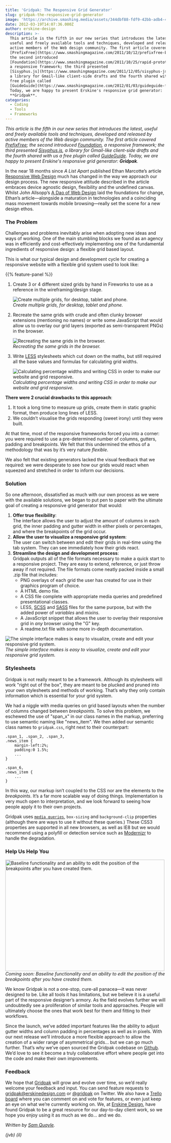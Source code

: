 ```yaml
---
title: 'Gridpak: The Responsive Grid Generator'
slug: gridpak-the-responsive-grid-generator
image: 'https://archive.smashing.media/assets/344dbf88-fdf9-42bb-adb4-46f01eedd629/c4220668-7f43-481c-991e-1ddf07646bc4/gp-21.png'
date: 2012-03-19T14:07:36.000Z
author: erskine-design
description: >-
  This article is the fifth in our new series that introduces the latest,
  useful and freely available tools and techniques, developed and released by
  active members of the Web design community. The first article covered
  [PrefixFree](https://www.smashingmagazine.com/2011/10/12/prefixfree-break-free-from-css-prefix-hell/);
  the second introduced
  [Foundation](https://www.smashingmagazine.com/2011/10/25/rapid-prototyping-for-any-device-with-foundation/),
  a responsive framework; the third presented
  [Sisyphus.js](https://www.smashingmagazine.com/2011/12/05/sisyphus-js-client-side-drafts-and-more/),
  a library for Gmail-like client-side drafts and the fourth shared with us a
  free plugin called
  [GuideGuide](https://www.smashingmagazine.com/2012/01/03/guideguide-free-plugin-for-dealing-with-grids-in-photoshop/).
  Today, we are happy to present Erskine's responsive grid generator:
  **Gridpak**.
categories:
  - Coding
  - Tools
  - Frameworks
---
```

<em>This article is the fifth in our new series that introduces the latest, useful and freely available tools and techniques, developed and released by active members of the Web design community. The first article covered <a href="https://www.smashingmagazine.com/2011/10/12/prefixfree-break-free-from-css-prefix-hell/">PrefixFree</a>; the second introduced <a href="https://www.smashingmagazine.com/2011/10/25/rapid-prototyping-for-any-device-with-foundation/">Foundation</a>, a responsive framework; the third presented <a href="https://www.smashingmagazine.com/2011/12/05/sisyphus-js-client-side-drafts-and-more/">Sisyphus.js</a>, a library for Gmail-like client-side drafts and the fourth shared with us a free plugin called <a href="https://www.smashingmagazine.com/2012/01/03/guideguide-free-plugin-for-dealing-with-grids-in-photoshop/">GuideGuide</a>. Today, we are happy to present Erskine's responsive grid generator: <strong>Gridpak</strong>.</em>

In the near 18 months since _A List Apart_ published Ethan Marcotte’s article [Responsive Web Design](https://www.alistapart.com/articles/responsive-web-design/) much has changed in the way we approach our design process. The new responsive attitude described in the article embraces device agnostic design, flexibility and the undefined canvas. Whilst John Allsopp’s [A Dao of Web Design](https://www.alistapart.com/articles/dao/) laid the foundations for change, Ethan’s article—alongside a maturation in technologies and a coinciding mass movement towards mobile browsing—really set the scene for a new design ethos.</p>

### The Problem

Challenges and problems inevitably arise when adopting new ideas and ways of working. One of the main stumbling blocks we found as an agency was in efficiently and cost-effectively implementing one of the fundamental ingredients of responsive design: a flexible grid based layout.

This is what our typical design and development cycle for creating a responsive website with a flexible grid system used to look like:

{{% feature-panel %}}

1.  Create 3 or 4 different sized grids by hand in Fireworks to use as a reference in the wireframing/design stage.

    ![Create multiple grids, for desktop, tablet and phone.](https://archive.smashing.media/assets/344dbf88-fdf9-42bb-adb4-46f01eedd629/e8003359-a903-461f-8078-153bb96ae2a8/gp-11.png "Create multiple grids, for desktop, tablet and phone.")  
    _Create multiple grids, for desktop, tablet and phone._

2.  Recreate the same grids with crude and often clunky browser extensions (mentioning no names) or write some JavaScript that would allow us to overlay our grid layers (exported as semi-transparent PNGs) in the browser.

    ![Recreating the same grids in the browser.](https://archive.smashing.media/assets/344dbf88-fdf9-42bb-adb4-46f01eedd629/623bca6f-6f05-4261-9d48-3d96313ec23d/gp-21.png "Recreating the same grids in the browser.")  
    _Recreating the same grids in the browser._

3.  Write [LESS](https://lesscss.org/) stylesheets which cut down on the maths, but still required all the base values and formulas for calculating grid widths.

    ![Calculating percentage widths and writing CSS in order to make our website and grid responsive.](https://archive.smashing.media/assets/344dbf88-fdf9-42bb-adb4-46f01eedd629/2ff73515-4a6a-43fa-b9c3-975581389bb8/gp-31.png "Calculating percentage widths and writing CSS in order to make our website and grid responsive.")  
    _Calculating percentage widths and writing CSS in order to make our website and grid responsive._

**There were 2 crucial drawbacks to this approach**:

1.  It took a long time to measure up grids, create them in static graphic format, then produce long lines of LESS.
2.  We couldn’t visualise the grids responding (sweet irony) until they were built.

At that time, most of the responsive frameworks forced you into a corner: you were required to use a pre-determined number of columns, gutters, padding and breakpoints. We felt that this undermined the ethos of a methodology that was by it’s very nature _flexible_.

We also felt that existing generators lacked the visual feedback that we required: we were desperate to see how our grids would react when squeezed and stretched in order to inform our decisions.</p>

### Solution

So one afternoon, dissatisfied as much with our own process as we were with the available solutions, we began to put pen to paper with the ultimate goal of creating a responsive grid generator that would:

1.  **Offer true flexibility**:  
    The interface allows the user to adjust the amount of columns in each grid, the inner padding and gutter width in either pixels or percentages, and where the breakpoints of the grid occur.
2.  **Allow the user to visualize a responsive grid system**:  
    The user can switch between and edit their grids in real-time using the tab system. They can see immediately how their grids react.
3.  **Streamline the design and development process**:  
    Gridpak outputs all of the file formats necessary to make a quick start to a responsive project. They are easy to extend, reference, or just throw away if not required. The file formats come neatly packed inside a small .zip file that includes:
    *   PNG overlays of each grid the user has created for use in their graphics program of choice.
    *   A HTML demo file.
    *   A CSS file complete with appropriate media queries and predefined presentational classes.
    *   LESS, [SCSS](https://sass-lang.com/ "css3 extension") and [SASS](https://sass-lang.com/ "css3 extension") files for the same purpose, but with the added power of _variables_ and _mixins_.
    *   A JavaScript snippet that allows the user to overlay their responsive grid in _any_ browser using the "G" key.
    *   A readme.txt file with some more in-depth documentation.

![The simple interface makes is easy to visualize, create and edit your responsive grid system.](https://archive.smashing.media/assets/344dbf88-fdf9-42bb-adb4-46f01eedd629/cccdc030-b2e5-4d1f-bfac-2807fb3c2649/gp-41.png "The simple interface makes is easy to visualize, create and edit your responsive grid system.")  
_The simple interface makes is easy to visualize, create and edit your responsive grid system._

### Stylesheets

Gridpak is not really meant to be a framework. Although its stylesheets will work "right out of the box", they are meant to be plucked and pruned into your own stylesheets and methods of working. That’s why they only contain information which is essential for your grid system.

We had a niggle with media queries on grid based layouts when the number of columns changed between _breakpoints_. To solve this problem, we eschewed the use of "span_x" in our class names in the markup, preferring to use semantic naming like "news_item". We then added our semantic class names to `gridpak.css`, right next to their counterpart:

<pre><code class="language-css">.span_1, .span_2, .span_3,
.news_item {
    margin-left:2%;
    padding:0 1.5%;
    ...
}

.span_6,
.news_item {
    ...
}</code></pre>

In this way, our markup isn’t coupled to the CSS nor are the elements to the _breakpoints_. It’s a far more scalable way of doing things. Implementation is very much open to interpretation, and we look forward to seeing how people apply it to their own projects.

<p>Gridpak uses <code><a href="https://www.w3.org/TR/css3-mediaqueries/">media queries</a></code>, <code>box-sizing</code> and <code>background-clip</code> properties (although there are ways to use it without these queries.) These CSS3 properties are supported in all new browsers, as well as IE8 but we would recommend using a polyfill or detection service such as <a href="https://www.modernizr.com/">Modernizr</a> to handle the degradation.

### Help Us Help You
<p><img loading="lazy" decoding="async" title="Baseline functionality and an ability to edit the position of the breakpoints after you have created them." src="https://archive.smashing.media/assets/344dbf88-fdf9-42bb-adb4-46f01eedd629/e7724388-d7c9-4e5c-a9fd-232bd442d1c0/gridpak-preview1.png" alt="Baseline functionality and an ability to edit the position of the breakpoints after you have created them." width="500" height="350" /><br /><em>Coming soon: Baseline functionality and an ability to edit the position of the breakpoints after you have created them.</em></p>

<p>We know Gridpak is not a one-stop, cure-all panacea&mdash;it was never designed to be. Like all tools it has limitations, but we believe it is a useful part of the responsive designer’s armory. As the field evolves further we will undoubtedly see a proliferation of similar tools and approaches. People will ultimately choose the ones that work best for them and fitting to their workflows.</p>

<p>Since the launch, we’ve added important features like the ability to adjust gutter widths and column padding in percentages as well as in pixels. With our next release we’ll introduce a more flexible approach to allow the creation of a wider range of asymmetrical grids... but we can go much further. That’s why we’ve open sourced the Gridpak codebase on <a title="Gridpak on Github" href="https://github.com/erskinedesign/ed.gridpak">Github</a>. We’d love to see it become a truly collaborative effort where people get into the code and make their own improvements.</p>

### Feedback
<p>We hope that <a href="https://gridpak.com/">Gridpak</a> will grow and evolve over time, so we’d really welcome your feedback and input. You can send feature requests to <a title="gridpak email" href="mailto:gridpak@erskinedesign.com">gridpak@erskinedesign.com</a> or <a title="gridpak twitter account" href="https://twitter.com/gridpak">@gridpak</a> on Twitter. We also have a <a title="Gridpak trello" href="https://trello.com/board/gridpak/4ec2949a6f575b8735025392">Trello board</a> where you can comment on and vote for features, or even just keep an eye on what we’re currently working on. We, at <a href="https://erskinedesign.com">Erskine Design</a>, have found Gridpak to be a great resource for our day-to-day client work, so we hope you enjoy using it as much as we do... and we do.</p>

<p><em>Written by <a href="https://www.smashingmagazine.com/author/sam-quayle/">Sam Quayle</a>.</em></p>

<em>(jvb) (il)</em>

